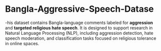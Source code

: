 # Bangla-Aggressive-Speech-Datase
-his dataset contains Bangla-language comments labeled for **aggression** and **targeted religious hate speech**. It is designed to support research in Natural Language Processing (NLP), including aggression detection, hate speech moderation, and classification tasks focused on religious tolerance in online spaces.
